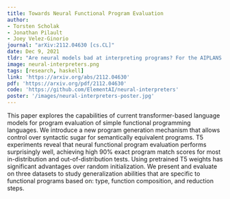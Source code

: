```yaml
---
title: Towards Neural Functional Program Evaluation
author:
- Torsten Scholak
- Jonathan Pilault
- Joey Velez-Ginorio
journal: "arXiv:2112.04630 [cs.CL]"
date: Dec 9, 2021
tldr: "Are neural models bad at interpreting programs? For the AIPLANS NeurIPS workshop in 2021, we created a dataset of functional programs, and trained T5 to reduce them to their normal forms. Turns out it works even for challenging data splits!"
image: neural-interpreters.png
tags: [research, haskell]
link: 'https://arxiv.org/abs/2112.04630'
pdf: 'https://arxiv.org/pdf/2112.04630'
code: 'https://github.com/ElementAI/neural-interpreters'
poster: '/images/neural-interpreters-poster.jpg'
---
```


This paper explores the capabilities of current transformer-based language models for program evaluation of simple functional programming languages. We introduce a new program generation mechanism that allows control over syntactic sugar for semantically equivalent programs. T5 experiments reveal that neural functional program evaluation performs surprisingly well, achieving high 90% exact program match scores for most in-distribution and out-of-distribution tests. Using pretrained T5 weights has significant advantages over random initialization. We present and evaluate on three datasets to study generalization abilities that are specific to functional programs based on: type, function composition, and reduction steps.
